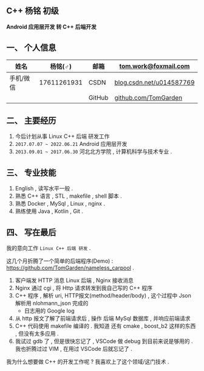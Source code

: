 ## C++ 杨铭 初级   

**Android 应用层开发 转 C++ 后端开发**

## 一、 个人信息



|姓名     | 杨铭(♂)             |邮箱        |tom.work@foxmail.com                           |
|---      |---                 |---        |---                                            |
|手机/微信 |17611261931         |CSDN       |[blog.csdn.net/u014587769](https://blog.csdn.net/u014587769)|
|         |                    |GitHub      |[github.com/TomGarden](https://github.com/TomGarden/nameless_carpool)|


## 二、 主要经历 

1. 今后计划从事 Linux C++ 后端 研发工作
2. `2017.07.07 ~ 2022.06.21` Android 应用层开发
3. `2013.09.01 ~ 2017.06.30` 河北北方学院 , 计算机科学与技术专业 . 


## 三、 专业技能

1. English , 读写水平一般 . 
2. 熟悉 C++ 语言 , STL , makefile , shell 脚本 . 
3. 熟悉 Docker , MySql , Linux , nginx .
4. 熟练使用 Java , Kotlin , Git . 

## 四、 写在最后 

我的意向工作 `Linux C++ 后端 研发` . 

这几个月折腾了一个简单的后端程序(Demo) : https://github.com/TomGarden/nameless_carpool . 
1. 客户端发 HTTP 消息 Linux 后端 , Nginx 接收消息
2. Nginx 通过 cgi , 将 Http 请求转发到我自己写的 C++ 程序
3. C++ 程序 , 解析 uri, HTTP报文(method/header/body) , 这个过程中 Json 解析用 nlohmann_json 完成的
    - 日志用的 Google log
4. 从 http 报文了解了前端请求后 , 操作 后端 MySql 数据库 , 并响应前端请求
5. C++ 代码使用 makefile 编译的 . 我知道 还有 cmake , boost_b2 这样的东西 , 但没有太多应用 . 
6. 我试过 gdb 了 , 但是很快忘记了 , VSCode 做 debug 到目前来说是够用的 . 我也折腾过过 VIM , 在用过 VSCode 后就忘记了 . 

我为什么想要做 C++ 的开发工作呢 ? 我喜欢上了这个领域/这门技术 . 